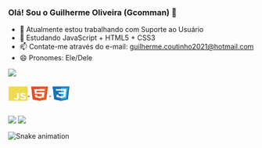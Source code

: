 ### Olá! Sou o Guilherme Oliveira (Gcomman) 👋

- 🔭 Atualmente estou trabalhando com Suporte ao Usuário
- 🌱 Estudando JavaScript + HTML5 + CSS3
- 📫 Contate-me através do e-mail: guilherme.coutinho2021@hotmail.com
- 😄 Pronomes: Ele/Dele

<div>
  <a href="https://github.com/gcomman">
  <img height="145em" src="https://github-readme-stats.vercel.app/api?username=gcomman&show_icons=false&theme=midnight-purple&include_all_commits=true&count_private=true"/>
</div>
  
  <div style="display: inline_block"><br>
  <img align="center" alt="Gcomman-Js" height="30" width="40" src="https://raw.githubusercontent.com/devicons/devicon/master/icons/javascript/javascript-plain.svg">
  <img align="center" alt="Gcomman-HTML" height="30" width="40" src="https://raw.githubusercontent.com/devicons/devicon/master/icons/html5/html5-original.svg">
  <img align="center" alt="Gcomman-CSS" height="30" width="40" src="https://raw.githubusercontent.com/devicons/devicon/master/icons/css3/css3-original.svg">
</div>

 ##
  
 <div>
  <a href="https://instagram.com/gcoutinhoo_" target="_blank"><img src="https://img.shields.io/badge/-Instagram-%23E4405F?style=for-the-badge&logo=instagram&logoColor=white" target="_blank"></a>
  <a href="https://www.linkedin.com/in/guilherme-oliveira-coutinho-b518061b9" target="_blank"><img src="https://img.shields.io/badge/-LinkedIn-%230077B5?style=for-the-badge&logo=linkedin&logoColor=white" target="_blank"></a> 
 
  ![Snake animation](https://github.com/Gcomman/Gcomman/blob/output/github-contribution-grid-snake.svg)
 </div>
